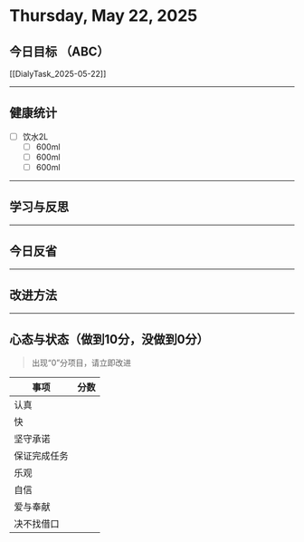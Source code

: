 # Thursday, May 22, 2025

## 今日目标 （ABC）

[[DialyTask_2025-05-22]]

---

## 健康统计

- [ ] 饮水2L
  - [ ] 600ml
  - [ ] 600ml
  - [ ] 600ml

---

## 学习与反思

---

## 今日反省

---

## 改进方法

---

## 心态与状态（做到10分，没做到0分）

> 出现“0”分项目，请立即改进

| 事项         | 分数 |
| ------------ | ---- |
| 认真         |      |
| 快           |      |
| 坚守承诺     |      |
| 保证完成任务 |      |
| 乐观         |      |
| 自信         |      |
| 爱与奉献     |      |
| 决不找借口   |      |
